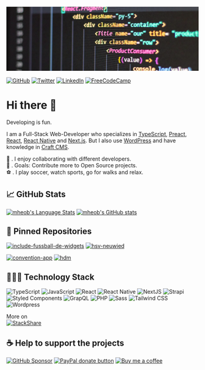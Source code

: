 [![Profile Banner](https://raw.githubusercontent.com/mheob/mheob/master/profile-header.jpg)](https://github.com/mheob)

[![GitHub](https://img.shields.io/badge/github-100000.svg?&style=for-the-badge&logo=github&logoColor=white)](https://github.com/mheob)
[![Twitter](https://img.shields.io/badge/twitter-1da1f2.svg?&style=for-the-badge&logo=twitter&logoColor=white)](https://twitter.com/mheob_a)
[![LinkedIn](https://img.shields.io/badge/LinkedIn-0077b5.svg?style=for-the-badge&logo=linkedin&logoColor=white)](https://www.linkedin.com/in/itsb)
[![FreeCodeCamp](https://img.shields.io/badge/FreeCodeCamp-0a0b23.svg?style=for-the-badge&logo=freecodecamp&logoColor=white)](https://www.freecodecamp.org/mheob)

# Hi there 👋

Developing is fun.

I am a Full-Stack Web-Developer who specializes in [TypeScript](https://github.com/microsoft/TypeScript), [Preact](https://github.com/preactjs/preact), [React](https://github.com/facebook/react), [React Native](https://github.com/facebook/react-native) and [Next.js](https://github.com/vercel/next.js). But I also use [WordPress](https://github.com/WordPress/WordPress) and have knowledge in [Craft CMS](https://github.com/craftcms/cms).

:link: . I enjoy collaborating with different developers.\
:goal_net: . Goals: Contribute more to Open Source projects.\
:soccer: . I play soccer, watch sports, go for walks and relax.

## 📈 GitHub Stats

[![mheob's Language Stats](https://github-readme-stats.vercel.app/api/top-langs/?username=mheob&langs_count=8&hide=c%23,css,html,java,inno%20setup,shell&theme=gotham)](https://github.com/mheob)
[![mheob's GitHub stats](https://github-readme-stats.vercel.app/api?username=mheob&show_icons=true&include_all_commits=true&line_height=27&theme=gotham)](https://github.com/mheob)

## 📌 Pinned Repositories

[![include-fussball-de-widgets](https://github-readme-stats.vercel.app/api/pin/?username=mheob&repo=include-fussball-de-widgets&theme=gotham)](https://github.com/mheob/include-fussball-de-widgets)
[![hsv-neuwied](https://github-readme-stats.vercel.app/api/pin/?username=mheob&repo=hsv-neuwied&theme=gotham)](https://github.com/mheob/hsv-neuwied)

[![convention-app](https://github-readme-stats.vercel.app/api/pin/?username=100herz&repo=convention-app&theme=gotham)](https://github.com/100herz/convention-app)
[![hdm](https://github-readme-stats.vercel.app/api/pin/?username=100herz&repo=hdm&theme=gotham)](https://github.com/100herz/hdm)

## 🧑🏽‍💻 Technology Stack

![TypeScript](https://img.shields.io/badge/TypeScript-007ACC.svg?&style=for-the-badge&logo=typescript&logoColor=white)
![JavaScript](https://img.shields.io/badge/JavaScript-F7DF1E.svg?&style=for-the-badge&logo=javascript&logoColor=black)
![React](https://img.shields.io/badge/React-20232a.svg?&style=for-the-badge&logo=react&logoColor=%2361DAFB)
![React Native](https://img.shields.io/badge/React_Native-20232a.svg?&style=for-the-badge&logo=react&logoColor=%2361DAFB)
![NextJS](https://img.shields.io/badge/NextJs-000000?style=for-the-badge&logo=next.js&logoColor=white)
![Strapi](https://img.shields.io/badge/Strapi-2f2e8b?style=for-the-badge&logo=strapi&logoColor=white)
![Styled Components](https://img.shields.io/badge/Styled_Components-db7093?style=for-the-badge&logo=styled-components&logoColor=white)
![GrapQL](https://img.shields.io/badge/GrapQL-e10098?style=for-the-badge&logo=graphql&logoColor=white)
![PHP](https://img.shields.io/badge/php-777BB4.svg?&style=for-the-badge&logo=php&logoColor=white)
![Sass](https://img.shields.io/badge/sass-CC6699.svg?&style=for-the-badge&logo=sass&logoColor=white)
![Tailwind CSS](https://img.shields.io/badge/tailwindcss-38B2AC.svg?&style=for-the-badge&logo=tailwind-css&logoColor=white)
![Wordpress](https://img.shields.io/badge/Wordpress-21759b?style=for-the-badge&logo=wordpress&logoColor=white)

More on\
[![StackShare](https://img.shields.io/badge/StackShare-008ff9.svg?style=for-the-badge&logo=stackshare&logoColor=white)](https://stackshare.io/mheob/general)

## ☕️ Help to support the projects

[![GitHub Sponsor](https://img.shields.io/badge/Sponsor-%23100000.svg?&style=for-the-badge&logo=github&logoColor=white)](https://github.com/sponsors/mheob)
[![PayPal donate button](https://img.shields.io/badge/paypal-%2300457C.svg?&style=for-the-badge&logo=paypal&logoColor=white)](https://www.paypal.me/mheob)
[![Buy me a coffee](https://img.shields.io/badge/Buy%20me%20a%20coffee-ff813f.svg?style=for-the-badge&logo=buy%20me%20a%20coffee&logoColor=white)](https://www.buymeacoffee.com/mheob)
